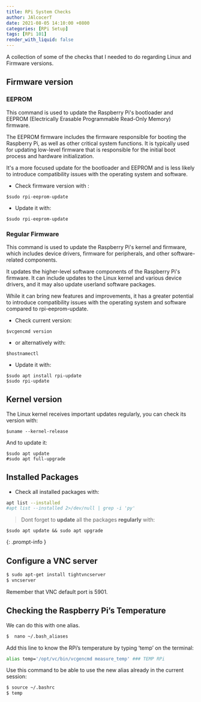 ```yaml
---
title: RPi System Checks
author: JAlcocerT
date: 2021-08-05 14:10:00 +0800
categories: [RPi Setup]
tags: [RPi 101]
render_with_liquid: false
---
```



A collection of some of the checks that I needed to do regarding Linux and Firmware versions.


## Firmware version



### EEPROM

This command is used to update the Raspberry Pi's bootloader and EEPROM (Electrically Erasable Programmable Read-Only Memory) firmware.

The EEPROM firmware includes the firmware responsible for booting the Raspberry Pi, as well as other critical system functions. It is typically used for updating low-level firmware that is responsible for the initial boot process and hardware initialization.

It's a more focused update for the bootloader and EEPROM and is less likely to introduce compatibility issues with the operating system and software.

* Check firmware version with :

```console
$sudo rpi-eeprom-update
```
  
* Update it with:

```console
$sudo rpi-eeprom-update
```

### Regular Firmware

This command is used to update the Raspberry Pi's kernel and firmware, which includes device drivers, firmware for peripherals, and other software-related components.

It updates the higher-level software components of the Raspberry Pi's firmware. It can include updates to the Linux kernel and various device drivers, and it may also update userland software packages.

While it can bring new features and improvements, it has a greater potential to introduce compatibility issues with the operating system and software compared to rpi-eeprom-update.

* Check current version:

```console
$vcgencmd version
```

* or alternatively with:


```console
$hostnamectl
```



* Update it with:


```console
$sudo apt install rpi-update
$sudo rpi-update
```




## Kernel version


The Linux kernel receives important updates regularly, you can check its version with:


```console
$uname --kernel-release
```

And to update it:

```console
$sudo apt update
#sudo apt full-upgrade
```



## Installed Packages

* Check all installed packages with:


```sh
apt list --installed
#apt list --installed 2>/dev/null | grep -i 'py'
```

> Dont forget to **update** all the packages **regularly** with: 
```console
$sudo apt update && sudo apt upgrade
```
{: .prompt-info }




## Configure a VNC server

```sh
$ sudo apt-get install tightvncserver
$ vncserver
```

Remember that VNC default port is 5901.


## Checking the Raspberry Pi’s Temperature

We can do this with one alias.

```sh
$  nano ~/.bash_aliases
```
Add this line to know the RPi’s temperature by typing ‘temp’ on the terminal:



```sh
alias temp='/opt/vc/bin/vcgencmd measure_temp' ### TEMP RPi
```


Use this command to be able to use the new alias already in the current session:

```sh
$ source ~/.bashrc
$ temp
```
